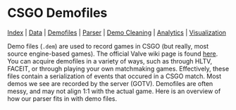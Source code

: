# CSGO Demofiles
[Index](README.md) | [Data](data.md) | [Demofiles](demofiles.md) | [Parser](parser.md) | [Demo Cleaning](demo_cleaning.md) | [Analytics](analytics.md) | [Visualization](visualization.md)

Demo files (`.dem`) are used to record games in CSGO (but really, most source engine-based games). The official Valve wiki page is found [here](https://developer.valvesoftware.com/wiki/DEM_Format). You can acquire demofiles in a variety of ways, such as through HLTV, FACEIT, or through playing your own matchmaking games. Effectively, these files contain a serialization of events that occured in a CSGO match. Most demos we see are recorded by the server (GOTV). Demofiles are often messy, and may not align 1:1 with the actual game. Here is an overview of how our parser fits in with demo files.
